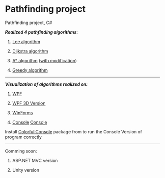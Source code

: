 # Pathfinding project
 Pathfinding project, C#
 
 **_Realized 4 pathfinding algorithms_**:
 
 1. [Lee algorithm](https://github.com/IliaGodlevsky/PathFinding/blob/master/PathFind/Algorithm/PathFindingAlgorithms/LeeAlgorithm.cs)
 
 2. [Dijkstra algorithm](https://github.com/IliaGodlevsky/PathFinding/blob/master/PathFind/Algorithm/PathFindingAlgorithms/DijkstraAlgorithm.cs)
 
 3. [A* algorithm](https://github.com/IliaGodlevsky/PathFinding/blob/master/PathFind/Algorithm/PathFindingAlgorithms/AStarAlgorithm.cs) ([with modification](https://github.com/IliaGodlevsky/PathFinding/blob/master/PathFind/GraphLibrary/PathFindingAlgorithm/AStartModified.cs))
  
 4. [Greedy algorithm](https://github.com/IliaGodlevsky/PathFinding/blob/master/PathFind/Algorithm/PathFindingAlgorithms/AStartModified.cs)
 
 ***
 
 **_Visualization of algorithms realized on:_**
  
 1. [WPF](https://github.com/IliaGodlevsky/PathFinding/tree/master/PathFind/WpfVersion)

 2. [WPF 3D Version](https://github.com/IliaGodlevsky/PathFinding/tree/master/PathFind/Wpf3dVersion)
 
 2. [WinForms](https://github.com/IliaGodlevsky/PathFinding/tree/master/PathFind/WinFormsVersion)
 
 4. [Console](https://github.com/IliaGodlevsky/PathFinding/tree/master/PathFind/ConsoleVersion)
 [Console](https://github.com/IliaGodlevsky/PathFinding/blob/master/PathFind/img/ConsoleVersion.jpg)

 Install [Colorful.Console](http://colorfulconsole.com/) package from to run the Console Version of program correctly
 
 ***
 
 Comming soon: 
 
 1. ASP.NET MVC version
 
 2. Unity version
